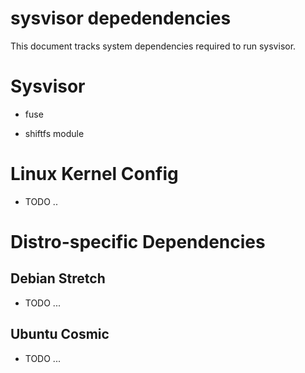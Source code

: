 sysvisor depedendencies
=======================

This document tracks system dependencies required to run sysvisor.

# Sysvisor

* fuse

* shiftfs module


# Linux Kernel Config

* TODO ..


# Distro-specific Dependencies

## Debian Stretch

* TODO ...

## Ubuntu Cosmic

* TODO ...
